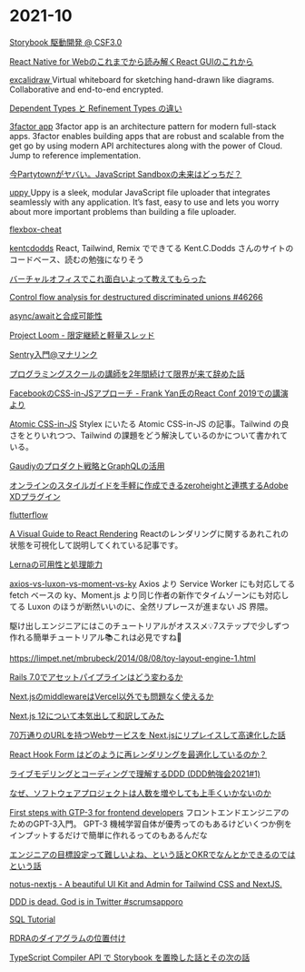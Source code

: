 # 2021-10

[Storybook 駆動開発 @ CSF3.0](https://zenn.dev/takepepe/articles/storybook-driven-development)

[React Native for Webのこれまでから読み解くReact GUIのこれから](https://speakerdeck.com/nkzn/react-native-for-webfalsekoremadekaradu-mijie-kureact-guifalsekorekara)

[ excalidraw ](https://github.com/excalidraw/excalidraw)
Virtual whiteboard for sketching hand-drawn like diagrams.
Collaborative and end-to-end encrypted.

[Dependent Types と Refinement Types の違い](https://7colou.red/blog/2018/07-07-difference/index.html)

[3factor app](https://3factor.app/)
3factor app is an architecture pattern for modern full-stack apps. 3factor enables building apps that are robust and scalable from the get go by using modern API architectures along with the power of Cloud. Jump to reference implementation.


[今Partytownがヤバい。JavaScript Sandboxの未来はどっちだ？](https://zenn.dev/stomita/articles/2c16a53223f3c9)

[ uppy ](https://github.com/transloadit/uppy)
Uppy is a sleek, modular JavaScript file uploader that integrates seamlessly with any application. It’s fast, easy to use and lets you worry about more important problems than building a file uploader.


[ flexbox-cheat ](https://flexbox-cheat.site)

[kentcdodds](https://github.com/kentcdodds/kentcdodds.com)
React, Tailwind, Remix でできてる Kent.C.Dodds さんのサイトのコードベース、読むの勉強になりそう

[バーチャルオフィスでこれ面白いよって教えてもらった](https://www.teamflowhq.com/virtual-events)

[Control flow analysis for destructured discriminated unions #46266](https://github.com/microsoft/TypeScript/pull/46266)

[async/awaitと合成可能性](https://keens.github.io/blog/2019/02/09/async_awaittogouseikanousei/)

[Project Loom - 限定継続と軽量スレッド](https://www.slideshare.net/skrb/project-loom-148538757)

[Sentry入門@マナリンク](https://zenn.dev/manalink/articles/manalink-intro-sentry)

[プログラミングスクールの講師を2年間続けて限界が来て辞めた話](https://qiita.com/Yuhi_M/items/a4cfcea07a93fc593ea9)

[FacebookのCSS-in-JSアプローチ - Frank Yan氏のReact Conf 2019での講演より](https://www.infoq.com/jp/news/2020/06/facebook-cssinjs-react-conf-2019/)

[Atomic CSS-in-JS](https://sebastienlorber.com/atomic-css-in-js)
Stylex にいたる Atomic CSS-in-JS の記事。Tailwind の良さをとりいれつつ、Tailwind の課題をどう解決しているのかについて書かれている。 

[Gaudiyのプロダクト戦略とGraphQLの活用](https://techblog.gaudiy.com/entry/2021/10/20/121501)

[オンラインのスタイルガイドを手軽に作成できるzeroheightと連携するAdobe XDプラグイン](https://blog.adobe.com/jp/publish/2020/03/13/cc-web-zeroheight-plugin-adobe-xd.html#gs.dkdyqg)


[ flutterflow ](https://flutterflow.io/)


[A Visual Guide to React Rendering](https://alexsidorenko.com/blog/react-render-cheat-sheet/)
  Reactのレンダリングに関するあれこれの状態を可視化して説明してくれている記事です。


[Lernaの可用性と処理能力](https://fintan.jp/?p=7256)

[axios-vs-luxon-vs-moment-vs-ky](https://www.npmtrends.com/axios-vs-luxon-vs-moment-vs-ky)
Axios より Service Worker にも対応してる fetch ベースの ky、Moment.js より同じ作者の新作でタイムゾーンにも対応してる Luxon のほうが断然いいのに、全然リプレースが進まない JS 界隈。

駆け出しエンジニアにはこのチュートリアルがオススメ💡7ステップで少しずつ作れる簡単チュートリアル📚これは必見ですね📝

https://limpet.net/mbrubeck/2014/08/08/toy-layout-engine-1.html

[Rails 7.0でアセットパイプラインはどう変わるか](https://www.wantedly.com/companies/wantedly/post_articles/354873)

[Next.jsのmiddlewareはVercel以外でも問題なく使えるか](https://zenn.dev/catnose99/articles/0df722f3f025bb)

[Next.js 12について本気出して和訳してみた](https://zenn.dev/web_tips/articles/81a6db12f7cb2f)

[70万通りのURLを持つWebサービスを Next.jsにリプレイスして高速化した話](https://speakerdeck.com/aiji42/70mo-tong-rifalseurlwochi-tuwebsabisuwo-next-dot-jsniripureisusitegao-su-hua-sitahua)

[React Hook Form はどのように再レンダリングを最適化しているのか？](https://speakerdeck.com/kotarella1110/react-hook-form-hadofalseyounizai-rendaringuwozui-shi-hua-siteirufalseka)

[ライブモデリングとコーディングで理解するDDD (DDD勉強会2021#1)](https://www.youtube.com/watch?v=A2EU0paEVJ0)

[ なぜ、ソフトウェアプロジェクトは人数を増やしても上手くいかないのか ](https://qiita.com/hirokidaichi/items/7f7f7881acba9302301f)

[First steps with GTP-3 for frontend developers](https://blog.maximeheckel.com/posts/first-steps-with-gpt-3-and-beyond/)
フロントエンドエンジニアのためのGPT-3入門。
GPT-3 機械学習自体が優秀ってのもあるけどいくつか例をインプットするだけで簡単に作れるってのもあるんだな

[エンジニアの目標設定って難しいよね、という話とOKRでなんとかできるのではという話](https://note.com/dora_e_m/n/na28189f271ee)

[notus-nextjs - A beautiful UI Kit and Admin for Tailwind CSS and NextJS.](https://github.com/creativetimofficial/notus-nextjs)

[DDD is dead. God is in Twitter #scrumsapporo](https://speakerdeck.com/kyonmm/ddd-is-dead-god-is-in-twitter-number-scrumsapporo)

[SQL Tutorial](https://speakerdeck.com/nrslib/sql-tutorial)

[RDRAのダイアグラムの位置付け](https://irof.hateblo.jp/entry/2020/07/07/104238)

[TypeScript Compiler API で Storybook を置換した話とその次の話](https://speakerdeck.com/panda_program/typescript-compiler-api-de-storybook-wozhi-huan-sitahua-tosofalseci-falsehua)

[]()

[]()

[]()

[]()

[]()

[]()

[]()

[]()

[]()

[]()

[]()

[]()

[]()

[]()

[]()

[]()

[]()

[]()

[]()

[]()

[]()

[]()

[]()

[]()

[]()

[]()

[]()

[]()

[]()

[]()

[]()

[]()

[]()

[]()

[]()

[]()

[]()

[]()

[]()

